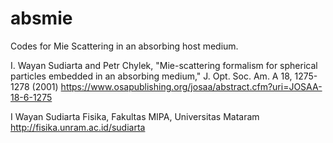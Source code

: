 # absmie
Codes for Mie Scattering in an absorbing host medium.

I. Wayan Sudiarta and Petr Chylek, "Mie-scattering formalism for spherical particles embedded in an absorbing medium," J. Opt. Soc. Am. A 18, 1275-1278 (2001)
https://www.osapublishing.org/josaa/abstract.cfm?uri=JOSAA-18-6-1275

I Wayan Sudiarta
Fisika, Fakultas MIPA, Universitas  Mataram
http://fisika.unram.ac.id/sudiarta
